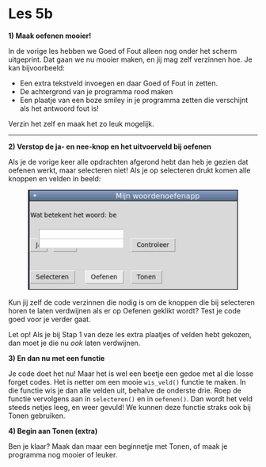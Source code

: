 # Les 5b

**1) Maak oefenen mooier!**

In de vorige les hebben we Goed of Fout alleen nog onder het scherm uitgeprint. Dat gaan we nu mooier maken, en jij mag zelf verzinnen hoe. Je kan bijvoorbeeld:

* Een extra tekstveld invoegen en daar Goed of Fout in zetten.
* De achtergrond van je programma rood maken
* Een plaatje van een boze smiley in je programma zetten die verschijnt als het antwoord fout is!

Verzin het zelf en maak het zo leuk mogelijk.

****

**2) Verstop de ja- en nee-knop en het uitvoerveld bij oefenen**

Als je de vorige keer alle opdrachten afgerond hebt dan heb je gezien dat oefenen werkt, maar selecteren niet! Als je op selecteren drukt komen alle knoppen en velden in beeld:

<figure><img src="../../.gitbook/assets/image.png" alt=""><figcaption></figcaption></figure>

Kun jij zelf de code verzinnen die nodig is om de knoppen die bij selecteren horen te laten verdwijnen als er op Oefenen geklikt wordt? Test je code goed voor je verder gaat.

Let op! Als je bij Stap 1 van deze les extra plaatjes of velden hebt gekozen, dan moet je die nu _ook_ laten verdwijnen.

**3) En dan nu met een functie**

Je code doet het nu! Maar het is wel een beetje een gedoe met al die losse forget codes. Het is netter om een mooie `wis_veld()` functie te maken. In die functie wis je dan alle velden uit, behalve de onderste drie.  Roep de functie vervolgens aan in `selecteren()` en in `oefenen()`. Dan wordt het veld steeds netjes leeg, en weer gevuld! We kunnen deze functie straks ook bij Tonen gebruiken.

**4) Begin aan Tonen (extra)**

Ben je klaar? Maak dan maar een beginnetje met Tonen, of maak je programma nog mooier of leuker.





